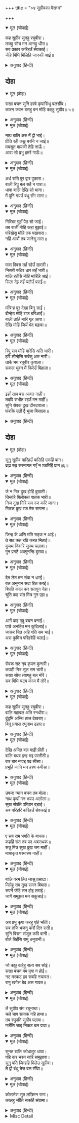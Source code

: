 +++
title = "०४ सुग्रीवका वैराग्य"

+++


<details open><summary>मूल (चौपाई)</summary>

कह सुग्रीव सुनहु रघुबीरा।  
तजहु सोच मन आनहु धीरा॥  
सब प्रकार करिहउँ सेवकाई।  
जेहि बिधि मिलिहि जानकी आई॥
</details>

<details><summary>अनुवाद (हिन्दी)</summary>

सुग्रीवने कहा—हे रघुवीर! सुनिये, सोच छोड़ दीजिये और मनमें धीरज लाइये। मैं सब प्रकारसे आपकी सेवा करूँगा, जिस उपायसे जानकीजी आकर आपको मिलें॥ ४॥
</details>

## दोहा


<details open><summary>मूल (दोहा)</summary>

सखा बचन सुनि हरषे कृपासिंधु बलसींव।  
कारन कवन बसहु बन मोहि कहहु सुग्रीव॥ ५॥
</details>

<details><summary>अनुवाद (हिन्दी)</summary>

कृपाके समुद्र और बलकी सीमा श्रीरामजी सखा सुग्रीवके वचन सुनकर हर्षित हुए। (और बोले—) हे सुग्रीव! मुझे बताओ, तुम वनमें किस कारण रहते हो?॥ ५॥
</details>

<details open><summary>मूल (चौपाई)</summary>

नाथ बालि अरु मैं द्वौ भाई।  
प्रीति रही कछु बरनि न जाई॥  
मयसुत मायावी तेहि नाऊँ।  
आवा सो प्रभु हमरें गाऊँ॥
</details>

<details><summary>अनुवाद (हिन्दी)</summary>

(सुग्रीवने कहा—) हे नाथ! बालि और मैं दो भाई हैं। हम दोनोंमें ऐसी प्रीति थी कि वर्णन नहीं की जा सकती। हे प्रभो! मय दानवका एक पुत्र था, उसका नाम मायावी था। एक बार वह हमारे गाँवमें आया॥ १॥
</details>

<details open><summary>मूल (चौपाई)</summary>

अर्ध राति पुर द्वार पुकारा।  
बाली रिपु बल सहै न पारा॥  
धावा बालि देखि सो भागा।  
मैं पुनि गयउँ बंधु सँग लागा॥
</details>

<details><summary>अनुवाद (हिन्दी)</summary>

उसने आधी रातको नगरके फाटकपर आकर पुकारा (ललकारा)। बालि शत्रुके बल (ललकार) को सह नहीं सका। वह दौड़ा, उसे देखकर मायावी भागा। मैं भी भाईके सङ्ग लगा चला गया॥ २॥
</details>

<details open><summary>मूल (चौपाई)</summary>

गिरिबर गुहाँ पैठ सो जाई।  
तब बालीं मोहि कहा बुझाई॥  
परिखेसु मोहि एक पखवारा।  
नहिं आवौं तब जानेसु मारा॥
</details>

<details><summary>अनुवाद (हिन्दी)</summary>

वह मायावी एक पर्वतकी गुफामें जा घुसा। तब बालिने मुझे समझाकर कहा—तुम एक पखवाड़े (पंद्रह दिन) तक मेरी बाट देखना। यदि मैं उतने दिनोंमें न आऊँ तो जान लेना कि मैं मारा गया॥ ३॥
</details>

<details open><summary>मूल (चौपाई)</summary>

मास दिवस तहँ रहेउँ खरारी।  
निसरी रुधिर धार तहँ भारी॥  
बालि हतेसि मोहि मारिहि आई।  
सिला देइ तहँ चलेउँ पराई॥
</details>

<details><summary>अनुवाद (हिन्दी)</summary>

हे खरारि! मैं वहाँ महीने भरतक रहा। वहाँ (उस गुफामेंसे) रक्तकी बड़ी भारी धारा निकली। तब (मैंने समझा कि) उसने बालिको मार डाला, अब आकर मुझे मारेगा। इसलिये मैं वहाँ (गुफाके द्वारपर) एक शिला लगाकर भाग आया॥ ४॥
</details>

<details open><summary>मूल (चौपाई)</summary>

मंत्रिन्ह पुर देखा बिनु साईं।  
दीन्हेउ मोहि राज बरिआईं॥  
बाली ताहि मारि गृह आवा।  
देखि मोहि जियँ भेद बढ़ावा॥
</details>

<details><summary>अनुवाद (हिन्दी)</summary>

मन्त्रियोंने नगरको बिना स्वामी (राजा) का देखा, तो मुझको जबर्दस्ती राज्य दे दिया। बालि उसे मारकर घर आ गया। मुझे (राजसिंहासनपर) देखकर उसने जीमें भेद बढ़ाया (बहुत ही विरोध माना)। (उसने समझा कि यह राज्यके लोभसे ही गुफाके द्वारपर शिला दे आया था, जिससे मैं बाहर न निकल सकूँ; और यहाँ आकर राजा बन बैठा)॥ ५॥
</details>

<details open><summary>मूल (चौपाई)</summary>

रिपु सम मोहि मारेसि अति भारी।  
हरि लीन्हेसि सर्बसु अरु नारी॥  
ताकें भय रघुबीर कृपाला।  
सकल भुवन मैं फिरेउँ बिहाला॥
</details>

<details><summary>अनुवाद (हिन्दी)</summary>

उसने मुझे शत्रुके समान बहुत अधिक मारा और मेरा सर्वस्व तथा मेरी स्त्रीको भी छीन लिया। हे कृपालु रघुवीर! मैं उसके भयसे समस्त लोकोंमें बेहाल होकर फिरता रहा॥ ६॥
</details>

<details open><summary>मूल (चौपाई)</summary>

इहाँ साप बस आवत नाहीं।  
तदपि सभीत रहउँ मन माहीं॥  
सुनि सेवक दुख दीनदयाला।  
फरकि उठीं द्वै भुजा बिसाला॥
</details>

<details><summary>अनुवाद (हिन्दी)</summary>

वह शापके कारण यहाँ नहीं आता, तो भी मैं मनमें भयभीत रहता हूँ। सेवकका दुःख सुनकर दीनोंपर दया करनेवाले श्रीरघुनाथजीकी दोनों विशाल भुजाएँ फड़क उठीं॥ ७॥
</details>

## दोहा


<details open><summary>मूल (दोहा)</summary>

सुनु सुग्रीव मारिहउँ बालिहि एकहिं बान।  
ब्रह्म रुद्र सरनागत गएँ न उबरिहिं प्रान॥६॥
</details>

<details><summary>अनुवाद (हिन्दी)</summary>

(उन्होंने कहा—) हे सुग्रीव! सुनो, मैं एक ही बाणसे बालिको मार डालूँगा। ब्रह्मा और रुद्रकी शरणमें जानेपर भी उसके प्राण न बचेंगे॥ ६॥
</details>

<details open><summary>मूल (चौपाई)</summary>

जे न मित्र दुख होहिं दुखारी।  
तिन्हहि बिलोकत पातक भारी॥  
निज दुख गिरि सम रज करि जाना।  
मित्रक दुख रज मेरु समाना॥
</details>

<details><summary>अनुवाद (हिन्दी)</summary>

जो लोग मित्रके दुःखसे दुःखी नहीं होते, उन्हें देखनेसे ही बड़ा पाप लगता है। अपने पर्वतके समान दुःखको धूलके समान और मित्रके धूलके समान दुःखको सुमेरु (बड़े भारी पर्वत) के समान जाने॥ १॥
</details>

<details open><summary>मूल (चौपाई)</summary>

जिन्ह कें असि मति सहज न आई।  
ते सठ कत हठि करत मिताई॥  
कुपथ निवारि सुपंथ चलावा।  
गुन प्रगटै अवगुनन्हि दुरावा॥
</details>

<details><summary>अनुवाद (हिन्दी)</summary>

जिन्हें स्वभावसे ही ऐसी बुद्धि प्राप्त नहीं है, वे मूर्ख हठ करके क्यों किसीसे मित्रता करते हैं? मित्रका धर्म है कि वह मित्रको बुरे मार्गसे रोककर अच्छे मार्गपर चलावे। उसके गुण प्रकट करे और अवगुणोंको छिपावे॥ २॥
</details>

<details open><summary>मूल (चौपाई)</summary>

देत लेत मन संक न धरई।  
बल अनुमान सदा हित करई॥  
बिपति काल कर सतगुन नेहा।  
श्रुति कह संत मित्र गुन एहा॥
</details>

<details><summary>अनुवाद (हिन्दी)</summary>

देने-लेनेमें मनमें शंका न रखे। अपने बलके अनुसार सदा हित ही करता रहे। विपत्तिके समयमें तो सदा सौगुना स्नेह करे। वेद कहते हैं कि संत (श्रेष्ठ) मित्रके गुण (लक्षण) ये हैं॥ ३॥
</details>

<details open><summary>मूल (चौपाई)</summary>

आगें कह मृदु बचन बनाई।  
पाछें अनहित मन कुटिलाई॥  
जाकर चित अहि गति सम भाई।  
अस कुमित्र परिहरेहिं भलाई॥
</details>

<details><summary>अनुवाद (हिन्दी)</summary>

जो सामने तो बना-बनाकर कोमल वचन कहता है और पीठ-पीछे बुराई करता है तथा मनमें कुटिलता रखता है—हे भाई! (इस तरह) जिसका मन साँपकी चालके समान टेढ़ा है, ऐसे कुमित्रको तो त्यागनेमें ही भलाई है॥ ४॥
</details>

<details open><summary>मूल (चौपाई)</summary>

सेवक सठ नृप कृपन कुनारी।  
कपटी मित्र सूल सम चारी॥  
सखा सोच त्यागहु बल मोरें।  
सब बिधि घटब काज मैं तोरें॥
</details>

<details><summary>अनुवाद (हिन्दी)</summary>

मूर्ख सेवक, कंजूस राजा, कुलटा स्त्री और कपटी मित्र—ये चारों शूलके समान (पीड़ा देनेवाले) हैं। हे सखा! मेरे बलपर अब तुम चिन्ता छोड़ दो। मैं सब प्रकारसे तुम्हारे काम आऊँगा (तुम्हारी सहायता करूँगा)॥ ५॥
</details>

<details open><summary>मूल (चौपाई)</summary>

कह सुग्रीव सुनहु रघुबीरा।  
बालि महाबल अति रनधीरा॥  
दुंदुभि अस्थि ताल देखराए।  
बिनु प्रयास रघुनाथ ढहाए॥
</details>

<details><summary>अनुवाद (हिन्दी)</summary>

सुग्रीवने कहा—हे रघुवीर! सुनिये, बालि महान् बलवान् और अत्यन्त रणधीर है। फिर सुग्रीवने श्रीरामजीको दुन्दुभि राक्षसकी हड्डियाँ और तालके वृक्ष दिखलाये। श्रीरघुनाथजीने उन्हें बिना ही परिश्रमके (आसानीसे) ढहा दिया॥ ६॥
</details>

<details open><summary>मूल (चौपाई)</summary>

देखि अमित बल बाढ़ी प्रीती।  
बालि बधब इन्ह भइ परतीती॥  
बार बार नावइ पद सीसा।  
प्रभुहि जानि मन हरष कपीसा॥
</details>

<details><summary>अनुवाद (हिन्दी)</summary>

श्रीरामजीका अपरिमित बल देखकर सुग्रीवकी प्रीति बढ़ गयी और उन्हें विश्वास हो गया कि ये बालिका वध अवश्य करेंगे। वे बार-बार चरणोंमें सिर नवाने लगे। प्रभुको पहचानकर सुग्रीव मनमें हर्षित हो रहे थे॥ ७॥
</details>

<details open><summary>मूल (चौपाई)</summary>

उपजा ग्यान बचन तब बोला।  
नाथ कृपाँ मन भयउ अलोला॥  
सुख संपति परिवार बड़ाई।  
सब परिहरि करिहउँ सेवकाई॥
</details>

<details><summary>अनुवाद (हिन्दी)</summary>

जब ज्ञान उत्पन्न हुआ तब वे ये वचन बोले कि हे नाथ! आपकी कृपासे अब मेरा मन स्थिर हो गया। सुख, सम्पत्ति, परिवार और बड़ाई (बड़प्पन) सबको त्यागकर मैं आपकी सेवा ही करूँगा॥ ८॥
</details>

<details open><summary>मूल (चौपाई)</summary>

ए सब राम भगति के बाधक।  
कहहिं संत तव पद अवराधक॥  
सत्रु मित्र सुख दुख जग माहीं।  
मायाकृत परमारथ नाहीं॥
</details>

<details><summary>अनुवाद (हिन्दी)</summary>

क्योंकि आपके चरणोंकी आराधना करनेवाले संत कहते हैं कि ये सब (सुख-सम्पत्ति आदि) रामभक्तिके विरोधी हैं। जगत् में जितने भी शत्रु-मित्र और सुख-दुःख (आदि द्वन्द्व) हैं, सब-के-सब मायारचित हैं, परमार्थतः (वास्तवमें ) नहीं हैं॥ ९॥
</details>

<details open><summary>मूल (चौपाई)</summary>

बालि परम हित जासु प्रसादा।  
मिलेहु राम तुम्ह समन बिषादा॥  
सपनें जेहि सन होइ लराई।  
जागें समुझत मन सकुचाई॥
</details>

<details><summary>अनुवाद (हिन्दी)</summary>

हे श्रीरामजी! बालि तो मेरा परम हितकारी है, जिसकी कृपासे शोकका नाश करनेवाले आप मुझे मिले; और जिसके साथ अब स्वप्नमें भी लड़ाई हो तो जागनेपर उसे समझकर मनमें संकोच होगा (कि स्वप्नमें भी मैं उससे क्यों लड़ा)॥ १०॥
</details>

<details open><summary>मूल (चौपाई)</summary>

अब प्रभु कृपा करहु एहि भाँती।  
सब तजि भजनु करौं दिन राती॥  
सुनि बिराग संजुत कपि बानी।  
बोले बिहँसि रामु धनुपानी॥
</details>

<details><summary>अनुवाद (हिन्दी)</summary>

हे प्रभो! अब तो इस प्रकार कृपा कीजिये कि सब छोड़कर दिन-रात मैं आपका भजन ही करूँ। सुग्रीवकी वैराग्ययुक्त वाणी सुनकर (उसके क्षणिक वैराग्यको देखकर) हाथमें धनुष धारण करनेवाले श्रीरामजी मुसकराकर बोले—॥ ११॥
</details>

<details open><summary>मूल (चौपाई)</summary>

जो कछु कहेहु सत्य सब सोई।  
सखा बचन मम मृषा न होई॥  
नट मरकट इव सबहि नचावत।  
रामु खगेस बेद अस गावत॥
</details>

<details><summary>अनुवाद (हिन्दी)</summary>

तुमने जो कुछ कहा है, वह सभी सत्य है; परन्तु हे सखा! मेरा वचन मिथ्या नहीं होता (अर्थात् बालि मारा जायगा और तुम्हें राज्य मिलेगा)। (काकभुशुण्डिजी कहते हैं कि—) हे पक्षियोंके राजा गरुड़! नट (मदारी) के बंदरकी तरह श्रीरामजी सबको नचाते हैं, वेद ऐसा कहते हैं॥ १२॥
</details>

<details open><summary>मूल (चौपाई)</summary>

लै सुग्रीव संग रघुनाथा।  
चले चाप सायक गहि हाथा॥  
तब रघुपति सुग्रीव पठावा।  
गर्जेसि जाइ निकट बल पावा॥
</details>

<details><summary>अनुवाद (हिन्दी)</summary>

तदनन्तर सुग्रीवको साथ लेकर और हाथोंमें धनुष-बाण धारण करके श्रीरघुनाथजी चले। तब श्रीरघुनाथजीने सुग्रीवको बालिके पास भेजा। वह श्रीरामजीका बल पाकर बालिके निकट जाकर गरजा॥ १३॥
</details>

<details open><summary>मूल (चौपाई)</summary>

सुनत बालि क्रोधातुर धावा।  
गहि कर चरन नारि समुझावा॥  
सुनु पति जिन्हहि मिलेउ सुग्रीवा।  
ते द्वौ बंधु तेज बल सींवा॥
</details>

<details><summary>अनुवाद (हिन्दी)</summary>

बालि सुनते ही क्रोधमें भरकर वेगसे दौड़ा। उसकी स्त्री ताराने चरण पकड़कर उसे समझाया कि हे नाथ! सुनिये, सुग्रीव जिनसे मिले हैं वे दोनों भाई तेज और बलकी सीमा हैं॥ १४॥
</details>

<details open><summary>मूल (चौपाई)</summary>

कोसलेस सुत लछिमन रामा।  
कालहु जीति सकहिं संग्रामा॥
</details>

<details><summary>अनुवाद (हिन्दी)</summary>

वे कोसलाधीश दशरथजीके पुत्र राम और लक्ष्मण संग्राममें कालको भी जीत सकते हैं॥ १५॥
</details>

<details><summary>Misc Detail</summary>


</details>

